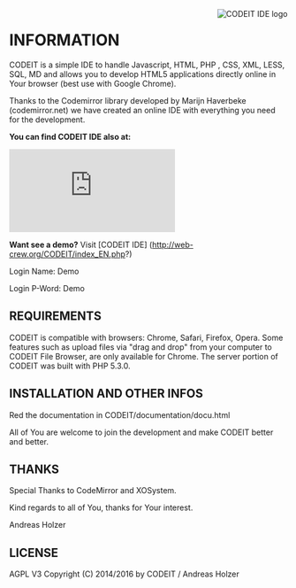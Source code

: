 
<a href="http://web-crew.org/">
    <img src="http://web-crew.org/CODEIT/themes/default/images/CODEIT_logo.png" alt="CODEIT IDE logo"
         title="CODEIT 1.0 compliant" align="right" />
</a>

# INFORMATION

CODEIT is a simple IDE to handle Javascript, HTML, PHP , CSS, XML, LESS, SQL, MD and allows you to develop HTML5 applications directly online in Your browser (best use with Google Chrome).

Thanks to the Codemirror library developed by Marijn Haverbeke (codemirror.net)
we have created an online IDE with everything you need for the development.  

**You can find CODEIT IDE also at:**

[![Download CODEIT-IDE](https://sourceforge.net/sflogo.php?type=14&group_id=2678760)](https://sourceforge.net/p/codeit-ide/)


**Want see a demo?** 
Visit [CODEIT IDE]  (http://web-crew.org/CODEIT/index_EN.php?)

Login Name: Demo

Login P-Word: Demo

## REQUIREMENTS

CODEIT is compatible with browsers: Chrome, Safari, Firefox, Opera.
Some features such as upload files via "drag and drop" from your computer to CODEIT File Browser, are only available for Chrome. The server portion of CODEIT was built with PHP 5.3.0. 

## INSTALLATION AND OTHER INFOS

Red the documentation in CODEIT/documentation/docu.html

All of You are welcome to join the development and make CODEIT better and better.


## THANKS

Special Thanks to CodeMirror and XOSystem. 

Kind regards to all of You, thanks for Your interest.

Andreas Holzer


## LICENSE

AGPL V3
Copyright (C) 2014/2016 by CODEIT / Andreas Holzer

